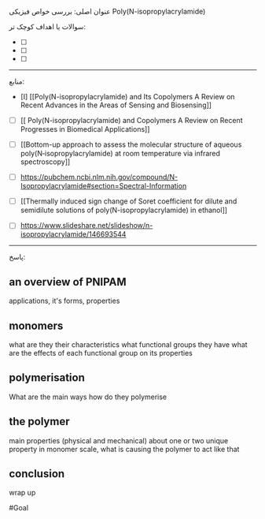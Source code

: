  عنوان اصلی:
 بررسی خواص فیزیکی Poly(N-isopropylacrylamide) 


 سوالات یا اهداف کوچک تر:

- [ ] 
- [ ] 
- [ ] 



---

 منابع:

- [I]  [[Poly(N-isopropylacrylamide) and Its Copolymers A Review on Recent Advances in the Areas of Sensing and Biosensing]]
- [ ]  [[ Poly(N-isopropylacrylamide) and Copolymers A Review on Recent Progresses in Biomedical Applications]]
- [ ]  [[Bottom-up approach to assess the molecular structure of aqueous poly(N‑isopropylacrylamide) at room temperature via infrared spectroscopy]]
- [ ]  https://pubchem.ncbi.nlm.nih.gov/compound/N-Isopropylacrylamide#section=Spectral-Information
- [ ]  [[Thermally induced sign change of Soret coefficient for dilute and semidilute solutions of poly(N-isopropylacrylamide) in ethanol]]
- [ ]  https://www.slideshare.net/slideshow/n-isopropylacrylamide/146693544



---

پاسخ:




## an overview of PNIPAM
applications, it's forms, properties 

## monomers
what are they
their characteristics
what functional groups they have
what are the effects of each functional group on its properties

## polymerisation
What are the main ways
how do they polymerise

## the polymer
main properties (physical and mechanical)
about one or two unique property
in monomer scale, what is causing the polymer to act like that


## conclusion 
wrap up
















































#Goal